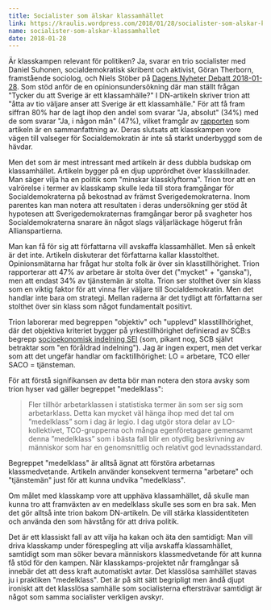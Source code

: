 ```yaml
---
title: Socialister som älskar klassamhället
link: https://kraulis.wordpress.com/2018/01/28/socialister-som-alskar-klassamhallet/
name: socialister-som-alskar-klassamhallet
date: 2018-01-28
---
```

Är klasskampen relevant för politiken? Ja, svarar en trio socialister med Daniel Suhonen, socialdemokratisk skribent och aktivist, Göran Therborn, framstående sociolog, och Niels Stöber på [Dagens Nyheter Debatt 2018-01-28](https://www.dn.se/debatt/atta-av-tio-valjare-anser-att-sverige-ar-ett-klassamhalle/). Som stöd anför de en opinionsundersökning där man ställt frågan "Tycker du att Sverige är ett klassamhälle?" I DN-artikeln skriver trion att "åtta av tio väljare anser att Sverige är ett klassamhälle." För att få fram siffran 80% har de lagt ihop den andel som svarar "Ja, absolut" (34%) med de som svarar "Ja, i någon mån" (47%), vilket framgår av [rapporten](https://www.katalys.org/publikation/no-40-klass-identitet-och-politisk-mobilisering/) som artikeln är en sammanfattning av. Deras slutsats att klasskampen vore vägen till valseger för Socialdemokratin är inte så starkt underbyggd som de hävdar.

Men det som är mest intressant med artikeln är dess dubbla budskap om klassamhället. Artikeln bygger på en djup upprördhet över klasskillnader. Man säger vilja ha en politik som "minskar klassklyftorna". Trion tror att en valrörelse i termer av klasskamp skulle leda till stora framgångar för Socialdemokraterna på bekostnad av främst Sverigedemokraterna. Inom parentes kan man notera att resultaten i deras undersökning ger stöd åt hypotesen att Sverigedemokraternas framgångar beror på svagheter hos Socialdemokraterna snarare än något slags väljarläckage högerut från Allianspartierna. 

Man kan få för sig att författarna vill avskaffa klassamhället. Men så enkelt är det inte. Artikeln diskuterar det författarna kallar klasstolthet. Opinionsmätarna har frågat hur stolta folk är över sin klasstillhörighet. Trion rapporterar att 47% av arbetare är stolta över det ("mycket" + "ganska"), men att endast 34% av tjänstemän är stolta. Trion ser stolthet över sin klass som en viktig faktor för att vinna fler väljare till Socialdemokratin. Men det handlar inte bara om strategi. Mellan raderna är det tydligt att författarna ser stolthet över sin klass som något fundamentalt positivt. 



Trion laborerar med begreppen "objektiv" och "upplevd" klasstillhörighet, där det objektiva kriteriet bygger på yrkestillhörighet definierad av SCB:s begrepp [socioekonomisk indelning SEI](https://www.scb.se/dokumentation/klassifikationer-och-standarder/socioekonomisk-indelning-sei/) (som, pikant nog, SCB självt betraktar som "en föråldrad indelning"). Jag är ingen expert, men det verkar som att det ungefär handlar om facktillhörighet: LO = arbetare, TCO eller SACO = tjänsteman.

För att förstå signifikansen av detta bör man notera den stora avsky som trion hyser vad gäller begreppet "medelklass":

> Fler tillhör arbetarklassen i statistiska termer än som ser sig som arbetarklass. Detta kan mycket väl hänga ihop med det tal om ”medelklass” som i dag är legio. I dag utgör stora delar av LO-kollektivet, TCO-grupperna och många egenföretagare gemensamt denna ”medelklass” som i bästa fall blir en otydlig beskrivning av människor som har en genomsnittlig och relativt god levnadsstandard.

Begreppet "medelklass" är alltså ägnat att förstöra arbetarnas klassmedvetande. Artikeln använder konsekvent termerna "arbetare" och "tjänstemän" just för att kunna undvika "medelklass".

Om målet med klasskamp vore att upphäva klassamhället, då skulle man kunna tro att framväxten av en medelklass skulle ses som en bra sak. Men det gör alltså inte trion bakom DN-artikeln. De vill stärka klassidentiteten och använda den som hävstång för att driva politik.

Det är ett klassiskt fall av att vilja ha kakan och äta den samtidigt: Man vill driva klasskamp under förespegling att vilja avskaffa klassamhället, samtidigt som man söker bevara människors klassmedvetande för att kunna få stöd för den kampen. När klasskamps-projektet når framgångar så innebär det att dess kraft automatiskt avtar. Det klasslösa samhället stavas ju i praktiken "medelklass". Det är på sitt sätt begripligt men ändå djupt ironiskt att det klasslösa samhälle som socialisterna eftersträvar samtidigt är något som samma socialister verkligen avskyr.

